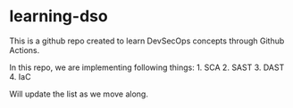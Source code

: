 # learning-dso
This is a github repo created to learn DevSecOps concepts through Github Actions.

In this repo, we are implementing following things:
	1. SCA
	2. SAST
	3. DAST
	4. IaC

Will update the list as we move along.
